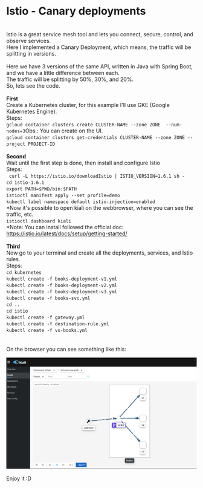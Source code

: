 # Istio - Canary deployments
 \
Istio is a great service mesh tool and lets you connect, secure, control, and observe services. \
Here I implemented a Canary Deployment, which means, the traffic will be splitting in versions. \
 \
Here we have 3 versions of the same API, written in Java with Spring Boot, and we have a little difference between each. \
The traffic will be splitting by 50%, 30%, and 20%.  \
So, lets see the code.
 \
 \
**First** \
Create a Kubernetes cluster, for this example I'll use GKE (Google Kubernetes Engine). \
Steps: \
``gcloud container clusters create CLUSTER-NAME --zone ZONE  --num-nodes=3``Obs.: You can create on the UI. \
``gcloud container clusters get-credentials CLUSTER-NAME --zone ZONE --project PROJECT-ID`` \
 \
**Second** \
Wait until the first step is done, then install and configure Istio \
Steps: \
`` curl -L https://istio.io/downloadIstio | ISTIO_VERSION=1.6.1 sh -`` \
``cd istio-1.6.1`` \
``export PATH=$PWD/bin:$PATH`` \
``istioctl manifest apply --set profile=demo`` \
``kubectl label namespace default istio-injection=enabled`` \
*Now it's possible to open kiali on the webbrowser, where you can see the traffic, etc. \
``istioctl dashboard kiali`` \
*Note: You can install followed the official doc: https://istio.io/latest/docs/setup/getting-started/ \
 \
**Third** \
Now go to your terminal and create all the deployments, services, and Istio rules. \
Steps: \
``cd kubernetes`` \
``kubectl create -f books-deployment-v1.yml`` \
``kubectl create -f books-deployment-v2.yml`` \
``kubectl create -f books-deployment-v3.yml`` \
``kubectl create -f books-svc.yml`` \
``cd ..`` \
``cd istio`` \
``kubectl create -f gateway.yml`` \
``kubectl create -f destination-rule.yml`` \
``kubectl create -f vs-books.yml`` \
 \
 \
On the browser you can see something like this:
<p align="center">  
  <img src="https://raw.githubusercontent.com/OneideLuizSchneider/istio-gke-by-example/master/assets/kiali.png?raw=true" width="900">
</p>


Enjoy it :D
